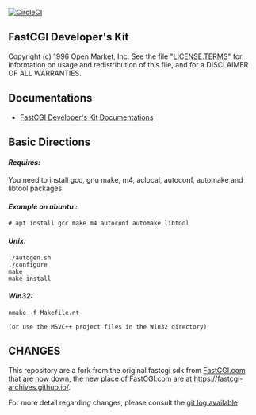 [![CircleCI](https://circleci.com/gh/FastCGI-Archives/fcgi2.svg?style=svg)](https://circleci.com/gh/FastCGI-Archives/fcgi2)

FastCGI Developer's Kit
-----------------------

Copyright (c) 1996 Open Market, Inc.
See the file "[LICENSE.TERMS](LICENSE.TERMS)" for information on usage and redistribution
of this file, and for a DISCLAIMER OF ALL WARRANTIES.

Documentations
--------------

- [FastCGI Developer's Kit Documentations](http://fastcgi-archives.github.io/fcgi2/doc/overview.html)

Basic Directions
----------------

#### *Requires:*

You need to install gcc, gnu make, m4, aclocal, autoconf, automake and libtool packages.
    
#### *Example on ubuntu :*
```
# apt install gcc make m4 autoconf automake libtool
```

#### *Unix:*

    ./autogen.sh
    ./configure
    make
    make install

#### *Win32:*

    nmake -f Makefile.nt

    (or use the MSVC++ project files in the Win32 directory)


CHANGES
-------

This repository are a fork from the original fastcgi sdk from [FastCGI.com](https://fastcgi-archives.github.io/) that are now down, the new place of FastCGI.com are at https://fastcgi-archives.github.io/.

For more detail regarding changes, please consult the [git log available](https://github.com/FastCGI-Archives/fcgi2/commits/master). 

